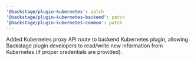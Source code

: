 ```yaml
---
'@backstage/plugin-kubernetes': patch
'@backstage/plugin-kubernetes-backend': patch
'@backstage/plugin-kubernetes-common': patch
---
```


Added Kubernetes proxy API route to backend Kubernetes plugin, allowing Backstage plugin developers to read/write new information from Kubernetes (if proper credentials are provided).
